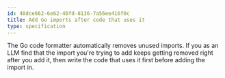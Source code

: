 ```yaml
---
id: 40dce662-6e62-40fd-8136-7a56ee416f0c
title: Add Go imports after code that uses it
type: specification
---
```


The Go code formatter automatically removes unused imports. If you as an LLM find that the import you're trying to add keeps getting removed right after you add it, then write the code that uses it first before adding the import in.
